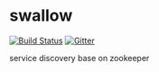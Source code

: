 # swallow

[![Build Status](https://travis-ci.org/luocheng812/swallow.svg?branch=master)](https://travis-ci.org/luocheng812/swallow) [![Gitter](https://badges.gitter.im/JoinChat.svg)](https://gitter.im/luocheng812/swallow)


service discovery base on zookeeper
